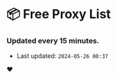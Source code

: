 # :package: Free Proxy List
### Updated every 15 minutes.

- Last updated: `2024-05-26 00:37`

:heart:

